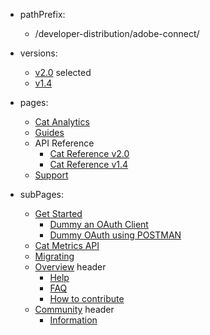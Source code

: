 - pathPrefix:
    - /developer-distribution/adobe-connect/

- versions:
    - [v2.0](index.md) selected
    - [v1.4](https://github.com/AdobeDocs/dev-site) 

- pages:
    - [Cat Analytics](index.md)
    - [Guides](guides/index.md)
    - API Reference
        - [Cat Reference v2.0](api/index.md)
        - [Cat Reference v1.4](api/1-4.md)
    - [Support](support/index.md)

- subPages:
    - [Get Started](guides/index.md) 
        - [Dummy an OAuth Client](guides/dummy_oauth_client/index.md) 
        - [Dummy OAuth using POSTMAN](guides/dummy_using_postman/index.md) 
    - [Cat Metrics API](guides/dummy_metrics_api/index.md) 
    - [Migrating](guides/migrating/index.md) 
    - [Overview](support/index.md) header
        - [Help](support/index.md) 
        - [FAQ](support/FAQ/index.md) 
        - [How to contribute](support/contribute/index.md) 
    - [Community](support/community/index.md) header
        - [Information](support/community/index.md) 
